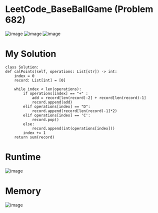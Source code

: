 # LeetCode_BaseBallGame (Problem 682)
![image](https://user-images.githubusercontent.com/87345979/210020193-0b77bf41-9998-4b9d-9c94-788e8257c737.png)
![image](https://user-images.githubusercontent.com/87345979/210020208-ba2e3cb1-af50-4295-b1c0-af8a1a4ec95b.png)
![image](https://user-images.githubusercontent.com/87345979/210020221-e4ca8a68-e311-4ae8-a9a6-a6abac10e82b.png)

# My Solution
    class Solution:
    def calPoints(self, operations: List[str]) -> int:
        index = 0
        record: List[int] = [0]

        while index < len(operations):
            if operations[index] == "+" :
                add = record[len(record)-2] + record[len(record)-1]
                record.append(add)
            elif operations[index] == "D":
                record.append(record[len(record)-1]*2)
            elif operations[index] == 'C':
                record.pop()
            else:
                record.append(int(operations[index]))
            index += 1
        return sum(record)


# Runtime
![image](https://user-images.githubusercontent.com/87345979/210020134-46f1b409-f3f6-4fc6-a45b-23038fcbc449.png)

# Memory
![image](https://user-images.githubusercontent.com/87345979/210020166-65675ed6-bd54-4341-b413-7d23c70fcbdb.png)
